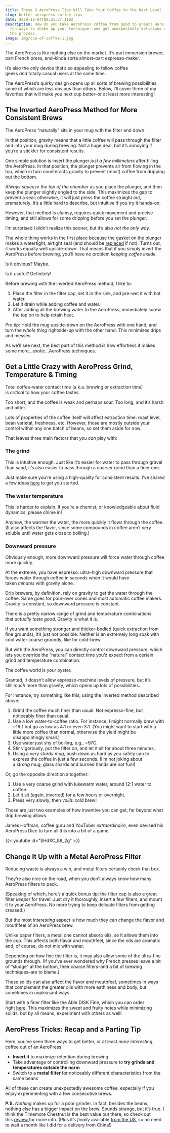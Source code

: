 ```yaml
---
title: These 3 AeroPress Tips Will Take Your Coffee to the Next Level
slug: better-aeropress-coffee-tips
date: 2020-12-07T00:21:37.110Z
description: How do you take AeroPress coffee from good to great? Here are a few
  fun ways to shake up your technique--and get unexpectedly delicious cups in
  the process.
image: img/cup-of-coffee-1.jpg
---
```

The AeroPress is like nothing else on the market. It’s part immersion brewer, part French press, and–kinda sorta almost–part espresso-maker.

It’s also the only device that’s so appealing to fellow coffee geeks *and* totally casual users at the same time.

The AeroPress’s quirky design opens up all sorts of brewing possibilities, some of which are less obvious than others. Below, I’ll cover three of my favorites that will make you next cup better–or at least more interesting!

## The Inverted AeroPress Method for More Consistent Brews

The AeroPress “naturally” sits in your mug with the filter end down.

In that position, gravity means that a little coffee will pass through the filter and into your mug during brewing. Not a huge deal, but it’s annoying if you’re a stickler for consistent results.

One simple solution is insert the plunger *just a few millimeters* after filling the AeroPress. In that position, the plunger prevents air from flowing in the top, which in turn counteracts gravity to prevent (most) coffee from dripping out the bottom.

*Always squeeze the top of the chamber* as you place the plunger, and then keep the plunger slightly angled to the side. This maximizes the gap to prevent a seal; otherwise, it will just press the coffee straight out, prematurely. It’s a little hard to describe, but intuitive if you try it hands-on.

However, that method is clumsy, requires quick movement and precise timing, and still allows for some dripping before you set the plunger.

I’m surprised I didn’t realize this sooner, but it’s also *not the only way.* 

The whole thing works in the first place because the gasket on the plunger makes a watertight, airtight seal (and should be [replaced](https://aeropress.com/product/plunger-seal/) if not). Turns out, it works equally well upside-down. That means that if you simply invert the AeroPress before brewing, you’ll have no problem *keeping coffee inside*.

Is it obvious? Maybe.

Is it useful? Definitely!

Before brewing with the inverted AeroPress method, I like to: 

1. Place the filter in the filter cap, set it in the sink, and pre-wet it with hot water. 
2. Let it drain while adding coffee and water. 
3. After adding all the brewing water to the AeroPress, immediately screw the top on to help retain heat. 

Pro tip: Hold the mug upside-down on the AeroPress with one hand, and turn the *whole thing* rightside-up with the other hand. This minimizes drips and messes.

As we’ll see next, the best part of this method is how effortless it makes some more…exotic…AeroPress techniques.

## Get a Little Crazy with AeroPress Grind, Temperature & Timing

Total coffee-water contact time (a.k.a. brewing or extraction time) is *critical* to how your coffee tastes.

Too short, and the coffee is weak and perhaps sour. Too long, and it’s harsh and bitter. 

Lots of properties of the coffee itself will affect extraction time: roast level, bean varietal, freshness, etc. However, those are mostly outside your control within any one batch of beans, so set them aside for now.

That leaves three main factors that you *can* play with:

### The grind

This is intuitive enough. Just like it’s easier for water to pass through gravel than sand, it’s also easier to pass through a coarser grind than a finer one.

Just make sure you’re using a high-quality for consistent results. I’ve shared a few ideas [here](/best-grinder-for-aeropress) to get you started.

### The water temperature

This is harder to explain. If you’re a chemist, or knowledgeable about fluid dynamics, please chime in!

Anyhow, the warmer the water, the more quickly it flows through the coffee. (It also affects the flavor, since some compounds in coffee aren’t very soluble until water gets close to boiling.)

### Downward pressure

Obviously enough, more downward pressure will force water through coffee more quickly. 

At the extreme, you have espresso: ultra-high downward pressure that forces water through coffee in *seconds* when it would have taken *minutes* with gravity alone.

Drip brewers, by definition, rely on gravity to get the water through the coffee. Same goes for pour-over cones and most automatic coffee makers. Gravity is constant, so downward pressure is constant. 

There is a pretty narrow range of grind and temperature combinations that *actually taste good*. Gravity is what it is.

If you want something stronger and thicker-bodied (quick extraction from fine grounds), it’s just not possible. Neither is an extremely long soak with cool water coarse grounds, like for cold-brew.

But with the AeroPress, you can directly control downward pressure, which lets you override the “natural” contact time you’d expect from a certain grind and temperature combination.

The coffee world is your oyster.

Granted, it doesn’t allow espresso-machine levels of pressure, but it’s still *much* more than gravity, which opens up lots of possibilities.

For instance, try something like this, using the inverted method described above:

1. Grind the coffee much finer than usual. Not espresso-fine, but noticeably finer than usual.
2. Use a low water-to-coffee ratio. For instance, I might normally brew with ~16:1 but go as low as 4:1 or even 3:1. (You might want to start with a little more coffee than normal, otherwise the yield might be disappointingly small.)
3. Use water just shy of boiling, e.g., ~97C.
4. Stir vigorously, put the filter on, and let it sit for about three minutes.
5. Using a *very sturdy mug*, push down as hard as you safely can to express the coffee in just a few seconds. (I’m not joking about a *strong* mug; glass shards and burned hands are not fun!)

Or, go the opposite direction altogether:

1. Use a very coarse grind with lukewarm water, around 12:1 water to coffee. 
2. Let it sit (again, inverted) for a few hours or overnight.
3. Press very slowly, then *voilà*: cold brew!

Those are just two examples of how inventive you can get, far beyond what drip brewing allows.

James Hoffman, coffee guru and YouTuber *extraordinaire*, even devised his AeroPress Dice to turn all this into a bit of a game.

{{< youtube id="SHdXC_88_2g" >}}
## Change It Up with a Metal AeroPress Filter

Reducing waste is always a win, and metal filters certainly check that box. 

They’re also nice on the road, when you don’t always know how many AeroPress filters to pack. 

(Speaking of which, here’s a quick bonus tip: the filter cap is also a great filter *keeper* for travel! Just dry it thoroughly, insert a few filters, and mount it to your AeroPress. No more trying to keep delicate filters from getting creased.)

But the most *interesting* aspect is how much they can change the flavor and mouthfeel of an AeroPress brew.

Unlike paper filters, a metal one cannot absorb oils, so it allows them into the cup. This affects both flavor and mouthfeel, since the oils are aromatic and, of course, do not mix with water. 

Depending on how fine the filter is, it may also allow some of the ultra-fine grounds through. (If you’ve ever wondered why French presses leave a bit of “sludge” at the bottom, their coarse filters–and a bit of brewing techniques–are to blame.)

These solids can also affect the flavor and mouthfeel, sometimes in ways that complement the greater oils with more eathiness and body, but sometimes in unpleasant ways. 

Start with a finer filter like the Able DISK Fine, which you can order right [here](/recommends/able-fine). This maximizes the sweet and fruity notes while minimizing solids, but by all means, experiment with others as well!

## AeroPress Tricks: Recap and a Parting Tip

Here, you’ve seen three ways to get better, or at least *more interesting*, coffee out of an AeroPress:

* **Invert it** to maximize retention during brewing
* Take advantage of controlling downward pressure to **try grinds and temperatures outside the norm**
* Switch to a **metal filter** for noticeably different characteristics from the same beans

All of these can create unexpectedly awesome coffee, especially if you enjoy experimenting with a few consecutive brews.

**P.S.** *Nothing* makes up for a poor grinder. In fact, besides the beans, nothing else has a bigger impact on the brew. Sounds strange, but it’s true. I think the Timemore Chestnut is the best value out there, so check out this [review ](/timemore-chestnut-grinder-review)for more info. (Plus it’s *finally* available [from the US](/recommends/timemore-chestnut-g1), so no need to wait a month like I did for a delivery from China!)